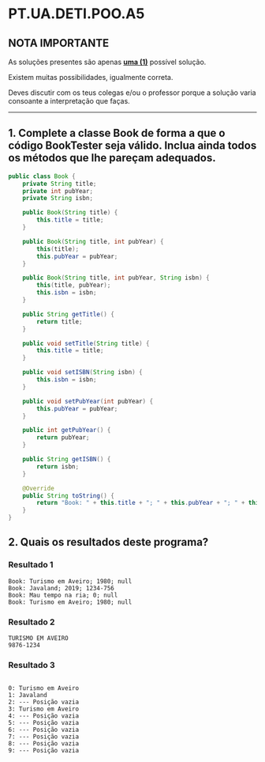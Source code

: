 # PT.UA.DETI.POO.A5

## NOTA IMPORTANTE
As soluções presentes são apenas <u>**uma (1)**</u> possível solução.

Existem muitas possibilidades, igualmente correta.

Deves discutir com os teus colegas e/ou o professor porque a solução varia consoante a interpretação que faças.

---

## 1. Complete a classe Book de forma a que o código BookTester seja válido. Inclua ainda todos os métodos que lhe pareçam adequados.
```java
public class Book {
    private String title;
    private int pubYear;
    private String isbn;

    public Book(String title) {
        this.title = title;
    }

    public Book(String title, int pubYear) {
        this(title);
        this.pubYear = pubYear;
    }

    public Book(String title, int pubYear, String isbn) {
        this(title, pubYear);
        this.isbn = isbn;
    }

    public String getTitle() {
        return title;
    }

    public void setTitle(String title) {
        this.title = title;
    }

    public void setISBN(String isbn) {
        this.isbn = isbn;
    }

    public void setPubYear(int pubYear) {
        this.pubYear = pubYear;
    }

    public int getPubYear() {
        return pubYear;
    }

    public String getISBN() {
        return isbn;
    }

    @Override
    public String toString() {
        return "Book: " + this.title + "; " + this.pubYear + "; " + this.isbn;
    }
}

```

## 2. Quais os resultados deste programa?

### Resultado 1
```
Book: Turismo em Aveiro; 1980; null
Book: Javaland; 2019; 1234-756
Book: Mau tempo na ria; 0; null
Book: Turismo em Aveiro; 1980; null
```

### Resultado 2
```
TURISMO EM AVEIRO
9876-1234
```
### Resultado 3
```

0: Turismo em Aveiro
1: Javaland
2: --- Posição vazia
3: Turismo em Aveiro
4: --- Posição vazia
5: --- Posição vazia
6: --- Posição vazia
7: --- Posição vazia
8: --- Posição vazia
9: --- Posição vazia
```